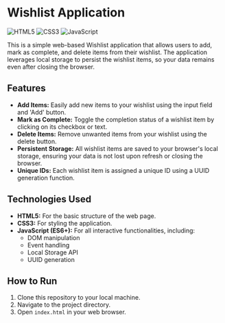# Wishlist Application

![HTML5](https://img.shields.io/badge/html5-%23E34F26.svg?style=for-the-badge&logo=html5&logoColor=white) ![CSS3](https://img.shields.io/badge/css3-%231572B6.svg?style=for-the-badge&logo=css3&logoColor=white) ![JavaScript](https://img.shields.io/badge/javascript-%23323330.svg?style=for-the-badge&logo=javascript&logoColor=%23F7DF1E)

This is a simple web-based Wishlist application that allows users to add, mark as complete, and delete items from their wishlist. The application leverages local storage to persist the wishlist items, so your data remains even after closing the browser.

## Features

*   **Add Items:** Easily add new items to your wishlist using the input field and 'Add' button.
*   **Mark as Complete:** Toggle the completion status of a wishlist item by clicking on its checkbox or text.
*   **Delete Items:** Remove unwanted items from your wishlist using the delete button.
*   **Persistent Storage:** All wishlist items are saved to your browser's local storage, ensuring your data is not lost upon refresh or closing the browser.
*   **Unique IDs:** Each wishlist item is assigned a unique ID using a UUID generation function.

## Technologies Used

*   **HTML5:** For the basic structure of the web page.
*   **CSS3:** For styling the application.
*   **JavaScript (ES6+):** For all interactive functionalities, including:
    *   DOM manipulation
    *   Event handling
    *   Local Storage API
    *   UUID generation

## How to Run

1.  Clone this repository to your local machine.
2.  Navigate to the project directory.
3.  Open `index.html` in your web browser.

